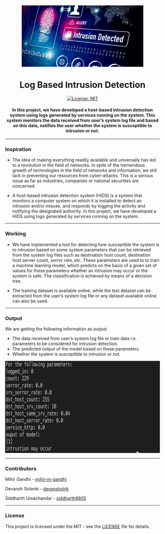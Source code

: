 <p align="center">
  <a href="" rel="noopener">
 <img height=200px src="./intrusion-detection.png" alt="Intrusion-Detection"></a>
</p>

<h1 align="center">Log Based Intrusion Detection</h1>

<div align="center">

[![License: MIT](https://img.shields.io/badge/License-MIT-green.svg)](https://opensource.org/licenses/MIT)

<h4> In this project, we have developed a host-based intrusion detection system using logs generated by services running on the system. This system monitors the data received from user’s system log file and based on this data, notifies the user whether the system is susceptible to intrusion or not. </h4>

</div>

-----------------------------------------
### Inspiration

* The idea of making everything readily available and universally has led to a revolution in the field of networks. In spite of the tremendous growth of technologies in the field of networks and information, we still lack in preventing our resources from cyber-attacks. This is a serious issue as far as industries, companies or national securities are concerned. 

* A host-based intrusion detection system (HIDS) is a system that monitors a computer system on which it is installed to detect an intrusion and/or misuse, and responds by logging the activity and notifying the designated authority. In this project, we have developed a HIDS using logs generated by services running on the system.

------------------------------------------
### Working

* We have implemented a tool for detecting how susceptible the system is to intrusion based on some system parameters that can be retrieved from the system log files such as destination host count, destination host server count, serror rate, etc. These parameters are used to to train a machine learning model, which predicts on the basis of a given set of values for these parameters whether an intrusion may occur or the system is safe. The classification is achieved by means of a decision tree. 

* The training dataset is available online, while the test dataset can be extracted from the user’s system log file or any dataset available online can also be used. 

------------------------------------------
### Output

We are getting the following information as output:
* The data received from user’s system log file or train data i.e. parameters to be considered for intrusion detection.
* The predicted output of the model based on these parameters.
* Whether the system is susceptible to intrusion or not.

<p align="center">
  <a href="" rel="noopener">
 <img height=300px src="./output.png" alt="Output"></a>
</p>
  
------------------------------------------
### Contributors

Mihir Gandhi - [mihir-m-gandhi](https://github.com/mihir-m-gandhi)

Devansh Solanki - [devanshslnk](https://github.com/devanshslnk/)

Siddharth Umachandar - [siddharth9805](https://github.com/siddharth9805/)

------------------------------------------
### License
This project is licensed under the MIT - see the [LICENSE](./LICENSE) file for details.

